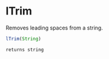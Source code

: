 # lTrim

 Removes leading spaces from a string.

```javascript
lTrim(String)
```

```javascript
returns string
```
